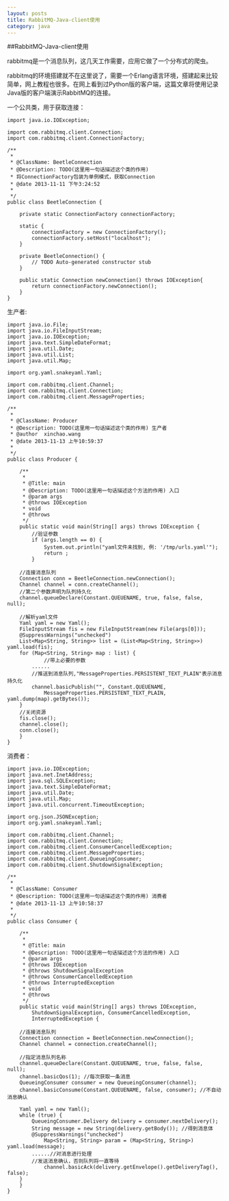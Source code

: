 ```yaml
---
layout: posts
title: RabbitMQ-Java-client使用
category: java
---
```


##RabbitMQ-Java-client使用

rabbitmq是一个消息队列，这几天工作需要，应用它做了一个分布式的爬虫。

rabbitmq的环境搭建就不在这里说了，需要一个Erlang语言环境，搭建起来比较简单，网上教程也很多。在网上看到过Python版的客户端，这篇文章将使用记录Java版的客户端演示RabbitMQ的连接。

一个公共类，用于获取连接：

	import java.io.IOException;
	 
	import com.rabbitmq.client.Connection;
	import com.rabbitmq.client.ConnectionFactory;
	 
	/**
	 *
	 * @ClassName: BeetleConnection
	 * @Description: TODO(这里用一句话描述这个类的作用)
	 * 将ConnectionFactory包装为单例模式，获取Connection
	 * @date 2013-11-11 下午3:24:52
	 *
	 */
	public class BeetleConnection {
	 
	    private static ConnectionFactory connectionFactory;
	     
	    static {
	        connectionFactory = new ConnectionFactory();
	        connectionFactory.setHost("localhost");
	    }
	     
	    private BeetleConnection() {
	        // TODO Auto-generated constructor stub
	    }
	     
	    public static Connection newConnection() throws IOException{
	        return connectionFactory.newConnection();
	    }
	} 

生产者:

	import java.io.File;
	import java.io.FileInputStream;
	import java.io.IOException;
	import java.text.SimpleDateFormat;
	import java.util.Date;
	import java.util.List;
	import java.util.Map;
	 
	import org.yaml.snakeyaml.Yaml;
	 
	import com.rabbitmq.client.Channel;
	import com.rabbitmq.client.Connection;
	import com.rabbitmq.client.MessageProperties;
	 
	/**
	 *
	 * @ClassName: Producer
	 * @Description: TODO(这里用一句话描述这个类的作用) 生产者
	 * @author  xinchao.wang
	 * @date 2013-11-13 上午10:59:37
	 *
	 */
	public class Producer {
	 
	    /**
	     *
	     * @Title: main
	     * @Description: TODO(这里用一句话描述这个方法的作用) 入口
	     * @param args
	     * @throws IOException   
	     * void
	     * @throws
	     */
	    public static void main(String[] args) throws IOException {
	        //验证参数
	        if (args.length == 0) {
	            System.out.println("yaml文件未找到, 例: '/tmp/urls.yaml'");
	            return ;
	        }
	 
	    //连接消息队列
	    Connection conn = BeetleConnection.newConnection();
	    Channel channel = conn.createChannel();
	    //第二个参数声明为队列持久化
	    channel.queueDeclare(Constant.QUEUENAME, true, false, false, null);
	     
	    //解析yaml文件
	    Yaml yaml = new Yaml();
	    FileInputStream fis = new FileInputStream(new File(args[0]));
	    @SuppressWarnings("unchecked")
	    List<Map<String, String>> list = (List<Map<String, String>>) yaml.load(fis);
	    for (Map<String, String> map : list) {
	            //带上必要的参数
	        ......
	        //推送到消息队列,"MessageProperties.PERSISTENT_TEXT_PLAIN"表示消息持久化
	        channel.basicPublish("", Constant.QUEUENAME,
	            MessageProperties.PERSISTENT_TEXT_PLAIN, yaml.dump(map).getBytes());
	    }
	    //关闭资源
	    fis.close();
	    channel.close();
	    conn.close();
	    }
	}

消费者：

	import java.io.IOException;
	import java.net.InetAddress;
	import java.sql.SQLException;
	import java.text.SimpleDateFormat;
	import java.util.Date;
	import java.util.Map;
	import java.util.concurrent.TimeoutException;
	 
	import org.json.JSONException;
	import org.yaml.snakeyaml.Yaml;
	 
	import com.rabbitmq.client.Channel;
	import com.rabbitmq.client.Connection;
	import com.rabbitmq.client.ConsumerCancelledException;
	import com.rabbitmq.client.MessageProperties;
	import com.rabbitmq.client.QueueingConsumer;
	import com.rabbitmq.client.ShutdownSignalException;
	 
	/**
	 *
	 * @ClassName: Consumer
	 * @Description: TODO(这里用一句话描述这个类的作用) 消费者
	 * @date 2013-11-13 上午10:58:37
	 *
	 */
	public class Consumer {
	 
	    /**
	     *
	     * @Title: main
	     * @Description: TODO(这里用一句话描述这个方法的作用) 入口
	     * @param args
	     * @throws IOException
	     * @throws ShutdownSignalException
	     * @throws ConsumerCancelledException
	     * @throws InterruptedException   
	     * void
	     * @throws
	     */
	    public static void main(String[] args) throws IOException,
	        ShutdownSignalException, ConsumerCancelledException,
	        InterruptedException {
	         
	    //连接消息队列
	    Connection connection = BeetleConnection.newConnection();
	    Channel channel = connection.createChannel();
	 
	    //指定消息队列名称
	    channel.queueDeclare(Constant.QUEUENAME, true, false, false, null);
	    channel.basicQos(1); //每次获取一条消息
	    QueueingConsumer consumer = new QueueingConsumer(channel);
	    channel.basicConsume(Constant.QUEUENAME, false, consumer); //不自动消息确认
	 
	    Yaml yaml = new Yaml();
	    while (true) {
	        QueueingConsumer.Delivery delivery = consumer.nextDelivery();
	        String message = new String(delivery.getBody()); //得到消息体
	        @SuppressWarnings("unchecked")
	            Map<String, String> param = (Map<String, String>) yaml.load(message);
	        ......//对消息进行处理
	        //发送消息确认，否则队列将一直等待
	            channel.basicAck(delivery.getEnvelope().getDeliveryTag(), false);
	    }
	    }
	}
